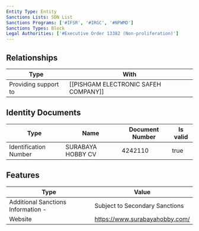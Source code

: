 ```yaml
---
Entity Type: Entity
Sanctions Lists: SDN List
Sanctions Programs: ['#IFSR', '#IRGC', '#NPWMD']
Sanctions Types: Block
Legal Authorities: ['#Executive Order 13382 (Non-proliferation)']
---
```


## Relationships
| Type  | With      | 
|-------|-----------|
| Providing support to | [[PISHGAM ELECTRONIC SAFEH COMPANY]] |

## Identity Documents
| Type  | Name      | Document Number | Is valid |
|-------|-----------|-----------------|----------|
| Identification Number | SURABAYA HOBBY CV | 4242110 | true |

## Features
| Type  | Value      |
|-------|------------|
| Additional Sanctions Information - | Subject to Secondary Sanctions |
| Website | https://www.surabayahobby.com/ |
